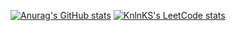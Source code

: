[![Anurag's GitHub stats](https://github-readme-streak-stats.herokuapp.com/?user=heyimrein)]()
[![KnlnKS's LeetCode stats](https://leetcode-stats-six.vercel.app/api?username=heyimrein)]()
